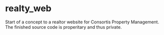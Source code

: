 # realty_web

Start of a concept to a realtor website for Consortis Property Management. The finished source code is properitary and thus private.
